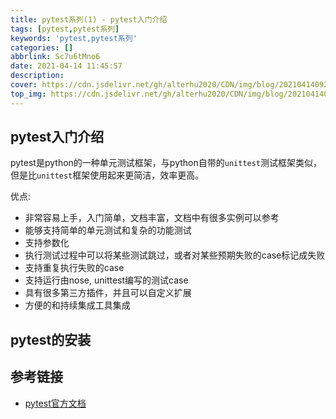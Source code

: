 ```yaml
---
title: pytest系列(1) - pytest入门介绍
tags: [pytest,pytest系列]
keywords: 'pytest,pytest系列'
categories: []
abbrlink: Sc7u6tMno6
date: 2021-04-14 11:45:57
description:
cover: https://cdn.jsdelivr.net/gh/alterhu2020/CDN/img/blog/20210414092451.png
top_img: https://cdn.jsdelivr.net/gh/alterhu2020/CDN/img/blog/20210414092451.png
---
```




## pytest入门介绍

pytest是python的一种单元测试框架，与python自带的`unittest`测试框架类似，但是比`unittest`框架使用起来更简洁，效率更高。

优点:

- 非常容易上手，入门简单，文档丰富，文档中有很多实例可以参考
- 能够支持简单的单元测试和复杂的功能测试
- 支持参数化
- 执行测试过程中可以将某些测试跳过，或者对某些预期失败的case标记成失败
- 支持重复执行失败的case
- 支持运行由nose, unittest编写的测试case
- 具有很多第三方插件，并且可以自定义扩展
- 方便的和持续集成工具集成


## pytest的安装


## 参考链接

- [pytest官方文档](https://docs.pytest.org/en/stable/)
